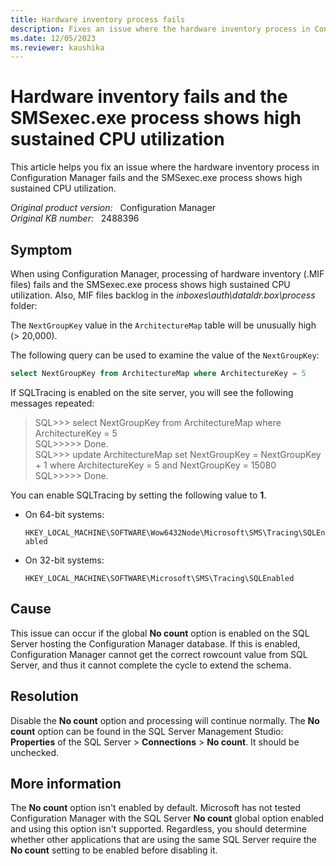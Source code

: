 ```yaml
---
title: Hardware inventory process fails
description: Fixes an issue where the hardware inventory process in Configuration Manager fails and the SMSexec.exe process shows high sustained CPU utilization.
ms.date: 12/05/2023
ms.reviewer: kaushika
---
```

# Hardware inventory fails and the SMSexec.exe process shows high sustained CPU utilization

This article helps you fix an issue where the hardware inventory process in Configuration Manager fails and the SMSexec.exe process shows high sustained CPU utilization.

_Original product version:_ &nbsp; Configuration Manager  
_Original KB number:_ &nbsp; 2488396

## Symptom

When using Configuration Manager, processing of hardware inventory (.MIF files) fails and the SMSexec.exe process shows high sustained CPU utilization. Also, MIF files backlog in the *inboxes\auth\dataldr.box\process* folder:

The `NextGroupKey` value in the `ArchitectureMap` table will be unusually high (> 20,000).

The following query can be used to examine the value of the `NextGroupKey`:

```sql
select NextGroupKey from ArchitectureMap where ArchitectureKey = 5
```

If SQLTracing is enabled on the site server, you will see the following messages repeated:

> SQL>>> select NextGroupKey from ArchitectureMap where ArchitectureKey = 5  
> SQL>>>>> Done.  
> SQL>>> update ArchitectureMap set NextGroupKey = NextGroupKey + 1 where ArchitectureKey = 5 and NextGroupKey = 15080  
> SQL>>>>> Done.

You can enable SQLTracing by setting the following value to **1**.

- On 64-bit systems:

  `HKEY_LOCAL_MACHINE\SOFTWARE\Wow6432Node\Microsoft\SMS\Tracing\SQLEnabled`

- On 32-bit systems:

  `HKEY_LOCAL_MACHINE\SOFTWARE\Microsoft\SMS\Tracing\SQLEnabled`

## Cause

This issue can occur if the global **No count** option is enabled on the SQL Server hosting the Configuration Manager database. If this is enabled, Configuration Manager cannot get the correct rowcount value from SQL Server, and thus it cannot complete the cycle to extend the schema.

## Resolution

Disable the **No count** option and processing will continue normally. The **No count** option can be found in the SQL Server Management Studio: **Properties** of the SQL Server > **Connections** > **No count**. It should be unchecked.

## More information

The **No count** option isn't enabled by default. Microsoft has not tested Configuration Manager with the SQL Server **No count** global option enabled and using this option isn't supported. Regardless, you should determine whether other applications that are using the same SQL Server require the **No count** setting to be enabled before disabling it.

